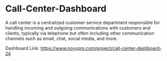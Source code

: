 # Call-Center-Dashboard
A call center is a centralized customer service department responsible for handling incoming and outgoing communications with customers and clients, typically via telephone but often including other communication channels such as email, chat, social media, and more.


Dashboard Link: https://www.novypro.com/project/call-center-dashboard-24
